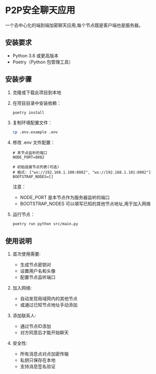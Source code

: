 # P2P安全聊天应用

一个去中心化的端到端加密聊天应用,每个节点既是客户端也是服务器。

## 安装要求

- Python 3.8 或更高版本
- Poetry（Python 包管理工具）

## 安装步骤

1. 克隆或下载此项目到本地

2. 在项目目录中安装依赖：

   ```bash
   poetry install
   ```

3. 复制环境配置文件：

   ```bash
   cp .env.example .env
   ```

4. 修改 .env 文件配置：

   ```env
   # 本节点监听的端口
   NODE_PORT=8082
   
   # 初始连接节点列表(可选)
   # 格式: ["ws://192.168.1.100:8082", "ws://192.168.1.101:8082"]
   BOOTSTRAP_NODES=[]
   ```

   注意：
   - NODE_PORT 是本节点作为服务器监听的端口
   - BOOTSTRAP_NODES 可以填写已知的其他节点地址,用于加入网络

5. 运行节点：

   ```bash
   poetry run python src/main.py
   ```

## 使用说明

1. 首次使用需要:
   - 生成节点密钥对
   - 设置用户名和头像
   - 配置节点监听端口

2. 加入网络:
   - 自动发现局域网内的其他节点
   - 或通过已知节点地址手动添加

3. 添加联系人:
   - 通过节点ID添加
   - 对方同意后才能开始聊天

4. 安全性:
   - 所有消息点对点加密传输
   - 私钥只保存在本地
   - 支持消息签名验证
